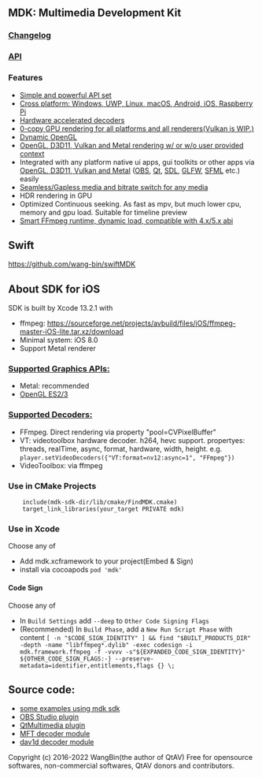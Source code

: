## MDK: Multimedia Development Kit
### [Changelog](https://github.com/wang-bin/mdk-sdk/blob/master/Changelog.md)
### [API](https://github.com/wang-bin/mdk-sdk/wiki/Player-APIs)

### Features
- [Simple and powerful API set](https://github.com/wang-bin/mdk-sdk/wiki/Player-APIs)
- [Cross platform: Windows, UWP, Linux, macOS, Android, iOS, Raspberry Pi](https://github.com/wang-bin/mdk-sdk/wiki/System-Requirements)
- [Hardware accelerated decoders](https://github.com/wang-bin/mdk-sdk/wiki/Decoders)
- [0-copy GPU rendering for all platforms and all renderers(Vulkan is WIP.)](https://github.com/wang-bin/mdk-sdk/wiki/Zero-Copy-Renderer)
- [Dynamic OpenGL](https://github.com/wang-bin/mdk-sdk/wiki/OpenGL-Support-Matrix)
- [OpenGL, D3D11, Vulkan and Metal rendering w/ or w/o user provided context](https://github.com/wang-bin/mdk-sdk/wiki/Render-API)
- Integrated with any platform native ui apps, gui toolkits or other apps via [OpenGL, D3D11, Vulkan and Metal](https://github.com/wang-bin/mdk-sdk/wiki/Render-API) ([OBS](https://github.com/wang-bin/obs-mdk), [Qt](https://github.com/wang-bin/mdk-examples/tree/master/Qt), [SDL](https://github.com/wang-bin/mdk-examples/tree/master/SDL), [GLFW](https://github.com/wang-bin/mdk-examples/tree/master/GLFW), [SFML](https://github.com/wang-bin/mdk-examples/tree/master/SFML) etc.) easily
- [Seamless/Gapless media and bitrate switch for any media](https://github.com/wang-bin/mdk-sdk/wiki/Player-APIs)
- HDR rendering in GPU
- Optimized Continuous seeking. As fast as mpv, but much lower cpu, memory and gpu load. Suitable for timeline preview
- [Smart FFmpeg runtime, dynamic load, compatible with 4.x/5.x abi](https://github.com/wang-bin/mdk-sdk/wiki/FFmpeg-Runtime)

## Swift
https://github.com/wang-bin/swiftMDK

## About SDK for iOS
SDK is built by Xcode 13.2.1 with
- ffmpeg: https://sourceforge.net/projects/avbuild/files/iOS/ffmpeg-master-iOS-lite.tar.xz/download
- Minimal system: iOS 8.0
- Support Metal renderer

### [Supported Graphics APIs:](https://github.com/wang-bin/mdk-sdk/wiki/Render-API)
- Metal: recommended
- [OpenGL ES2/3](https://github.com/wang-bin/mdk-sdk/wiki/OpenGL-Support-Matrix)

### [Supported Decoders:](https://github.com/wang-bin/mdk-sdk/wiki/Decoders)
- FFmpeg. Direct rendering via property "pool=CVPixelBuffer"
- VT: videotoolbox hardware decoder. h264, hevc support. propertyes: threads, realTime, async, format, hardware, width, height. e.g. `player.setVideoDecoders({"VT:format=nv12:async=1", "FFmpeg"})`
- VideoToolbox: via ffmpeg

### Use in CMake Projects
```
	include(mdk-sdk-dir/lib/cmake/FindMDK.cmake)
	target_link_libraries(your_target PRIVATE mdk)
```

### Use in Xcode
Choose any of
- Add mdk.xcframework to your project(Embed & Sign)
- install via cocoapods `pod 'mdk'`

#### Code Sign
Choose any of
- In `Build Settings` add `--deep` to `Other Code Signing Flags`
- (Recommended) In `Build Phase`, add a `New Run Script Phase` with content `[ -n "$CODE_SIGN_IDENTITY" ] && find "$BUILT_PRODUCTS_DIR" -depth -name "libffmpeg*.dylib" -exec codesign -i mdk.framework.ffmpeg -f -vvvv -s"${EXPANDED_CODE_SIGN_IDENTITY}" ${OTHER_CODE_SIGN_FLAGS:-} --preserve-metadata=identifier,entitlements,flags {} \;`

## Source code:
- [some examples using mdk sdk](https://github.com/wang-bin/mdk-examples)
- [OBS Studio plugin](https://github.com/wang-bin/obs-mdk)
- [QtMultimedia plugin](https://github.com/wang-bin/qtmultimedia-plugins-mdk)
- [MFT decoder module](https://github.com/wang-bin/mdk-mft)
- [dav1d decoder module](https://github.com/wang-bin/mdk-dav1d)

Copyright (c) 2016-2022 WangBin(the author of QtAV) <wbsecg1 at gmail.com>
Free for opensource softwares, non-commercial softwares, QtAV donors and contributors.